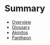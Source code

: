 # Summary

- [Overview](./overview.md)
- [Glossary](./glossary.md)
- [Akínitos](./akinitos.md)
- [Pantheon](./pantheon.md)